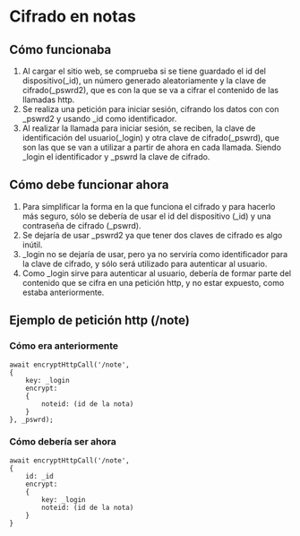# Cifrado en notas
## Cómo funcionaba
1. Al cargar el sitio web, se comprueba si se tiene guardado el id del dispositivo(_id), un número generado aleatoriamente y la clave de cifrado(_pswrd2), que es con la que se va a cifrar el contenido de las llamadas http.
2. Se realiza una petición para iniciar sesión, cifrando los datos con con _pswrd2 y usando _id como identificador.
3. Al realizar la llamada para iniciar sesión, se reciben, la clave de identificación del usuario(_login) y otra clave de cifrado(_pswrd), que son las que se van a utilizar a partir de ahora en cada llamada. Siendo _login el identificador y _pswrd la clave de cifrado.

## Cómo debe funcionar ahora
1. Para simplificar la forma en la que funciona el cifrado y para hacerlo más seguro, sólo se debería de usar el id del dispositivo (_id) y una contraseña de cifrado (_pswrd).
2. Se dejaría de usar _pswrd2 ya que tener dos claves de cifrado es algo inútil.
3. _login no se dejaría de usar, pero ya no serviría como identificador para la clave de cifrado, y sólo será utilizado para autenticar al usuario.
4. Como _login sirve para autenticar al usuario, debería de formar parte del contenido que se cifra en una petición http, y no estar expuesto, como estaba anteriormente.

## Ejemplo de petición http (/note)
### Cómo era anteriormente
```
await encryptHttpCall('/note',
{
    key: _login
    encrypt:
    {
        noteid: (id de la nota)
    }
}, _pswrd);
```

### Cómo debería ser ahora
```
await encryptHttpCall('/note',
{
    id: _id
    encrypt:
    {
        key: _login
        noteid: (id de la nota)
    }
}
```